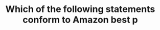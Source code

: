 ---
layout: answer
title: "Which of the following statements conform to Amazon best p"
blurb: "Amazon suggests deleting the AWS root user's access keys. Access keys are used for CLI functions and APIs, and you shouldn't be doing those things with th"
quid: 154
---